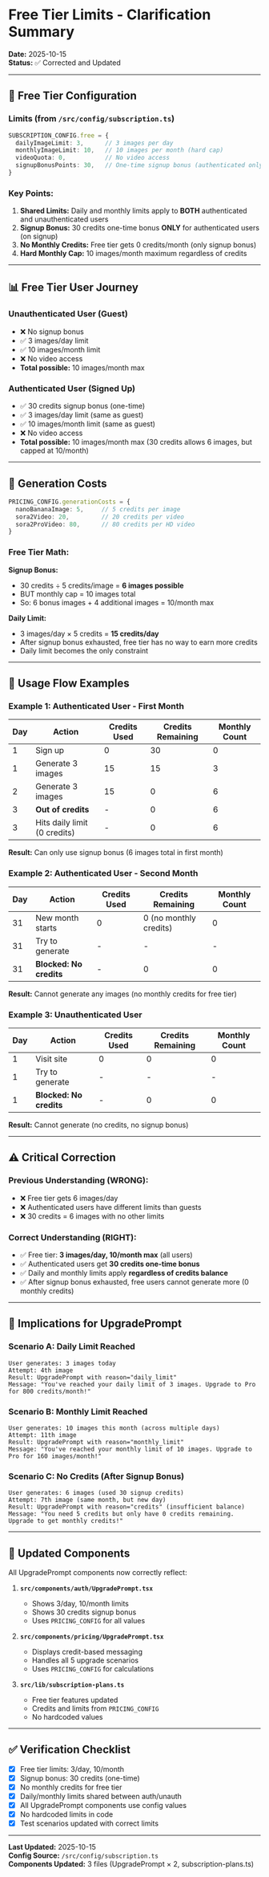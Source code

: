 # Free Tier Limits - Clarification Summary

**Date:** 2025-10-15  
**Status:** ✅ Corrected and Updated

---

## 🎯 Free Tier Configuration

### **Limits (from `/src/config/subscription.ts`)**

```typescript
SUBSCRIPTION_CONFIG.free = {
  dailyImageLimit: 3,      // 3 images per day
  monthlyImageLimit: 10,   // 10 images per month (hard cap)
  videoQuota: 0,           // No video access
  signupBonusPoints: 30,   // One-time signup bonus (authenticated only)
}
```

### **Key Points:**

1. **Shared Limits:** Daily and monthly limits apply to **BOTH** authenticated and unauthenticated users
2. **Signup Bonus:** 30 credits one-time bonus **ONLY** for authenticated users (on signup)
3. **No Monthly Credits:** Free tier gets 0 credits/month (only signup bonus)
4. **Hard Monthly Cap:** 10 images/month maximum regardless of credits

---

## 📊 Free Tier User Journey

### **Unauthenticated User (Guest)**
- ❌ No signup bonus
- ✅ 3 images/day limit
- ✅ 10 images/month limit
- ❌ No video access
- **Total possible:** 10 images/month max

### **Authenticated User (Signed Up)**
- ✅ 30 credits signup bonus (one-time)
- ✅ 3 images/day limit (same as guest)
- ✅ 10 images/month limit (same as guest)
- ❌ No video access
- **Total possible:** 10 images/month max (30 credits allows 6 images, but capped at 10/month)

---

## 🧮 Generation Costs

```typescript
PRICING_CONFIG.generationCosts = {
  nanoBananaImage: 5,     // 5 credits per image
  sora2Video: 20,         // 20 credits per video
  sora2ProVideo: 80,      // 80 credits per HD video
}
```

### **Free Tier Math:**

**Signup Bonus:**
- 30 credits ÷ 5 credits/image = **6 images possible**
- BUT monthly cap = 10 images total
- So: 6 bonus images + 4 additional images = 10/month max

**Daily Limit:**
- 3 images/day × 5 credits = **15 credits/day**
- After signup bonus exhausted, free tier has no way to earn more credits
- Daily limit becomes the only constraint

---

## 🔄 Usage Flow Examples

### **Example 1: Authenticated User - First Month**

| Day | Action | Credits Used | Credits Remaining | Monthly Count |
|-----|--------|--------------|-------------------|---------------|
| 1 | Sign up | 0 | 30 | 0 |
| 1 | Generate 3 images | 15 | 15 | 3 |
| 2 | Generate 3 images | 15 | 0 | 6 |
| 3 | **Out of credits** | - | 0 | 6 |
| 3 | Hits daily limit (0 credits) | - | 0 | 6 |

**Result:** Can only use signup bonus (6 images total in first month)

### **Example 2: Authenticated User - Second Month**

| Day | Action | Credits Used | Credits Remaining | Monthly Count |
|-----|--------|--------------|-------------------|---------------|
| 31 | New month starts | 0 | 0 (no monthly credits) | 0 |
| 31 | Try to generate | - | - | - |
| 31 | **Blocked: No credits** | - | 0 | 0 |

**Result:** Cannot generate any images (no monthly credits for free tier)

### **Example 3: Unauthenticated User**

| Day | Action | Credits Used | Credits Remaining | Monthly Count |
|-----|--------|--------------|-------------------|---------------|
| 1 | Visit site | 0 | 0 | 0 |
| 1 | Try to generate | - | - | - |
| 1 | **Blocked: No credits** | - | 0 | 0 |

**Result:** Cannot generate (no credits, no signup bonus)

---

## ⚠️ Critical Correction

### **Previous Understanding (WRONG):**
- ❌ Free tier gets 6 images/day
- ❌ Authenticated users have different limits than guests
- ❌ 30 credits = 6 images with no other limits

### **Correct Understanding (RIGHT):**
- ✅ Free tier: **3 images/day, 10/month max** (all users)
- ✅ Authenticated users get **30 credits one-time bonus**
- ✅ Daily and monthly limits apply **regardless of credits balance**
- ✅ After signup bonus exhausted, free users cannot generate more (0 monthly credits)

---

## 🚨 Implications for UpgradePrompt

### **Scenario A: Daily Limit Reached**
```
User generates: 3 images today
Attempt: 4th image
Result: UpgradePrompt with reason="daily_limit"
Message: "You've reached your daily limit of 3 images. Upgrade to Pro for 800 credits/month!"
```

### **Scenario B: Monthly Limit Reached**
```
User generates: 10 images this month (across multiple days)
Attempt: 11th image
Result: UpgradePrompt with reason="monthly_limit"
Message: "You've reached your monthly limit of 10 images. Upgrade to Pro for 160 images/month!"
```

### **Scenario C: No Credits (After Signup Bonus)**
```
User generates: 6 images (used 30 signup credits)
Attempt: 7th image (same month, but new day)
Result: UpgradePrompt with reason="credits" (insufficient balance)
Message: "You need 5 credits but only have 0 credits remaining. Upgrade to get monthly credits!"
```

---

## 📝 Updated Components

All UpgradePrompt components now correctly reflect:

1. **`src/components/auth/UpgradePrompt.tsx`**
   - Shows 3/day, 10/month limits
   - Shows 30 credits signup bonus
   - Uses `PRICING_CONFIG` for all values

2. **`src/components/pricing/UpgradePrompt.tsx`**
   - Displays credit-based messaging
   - Handles all 5 upgrade scenarios
   - Uses `PRICING_CONFIG` for calculations

3. **`src/lib/subscription-plans.ts`**
   - Free tier features updated
   - Credits and limits from `PRICING_CONFIG`
   - No hardcoded values

---

## ✅ Verification Checklist

- [x] Free tier limits: 3/day, 10/month
- [x] Signup bonus: 30 credits (one-time)
- [x] No monthly credits for free tier
- [x] Daily/monthly limits shared between auth/unauth
- [x] All UpgradePrompt components use config values
- [x] No hardcoded limits in code
- [x] Test scenarios updated with correct limits

---

**Last Updated:** 2025-10-15  
**Config Source:** `/src/config/subscription.ts`  
**Components Updated:** 3 files (UpgradePrompt × 2, subscription-plans.ts)
